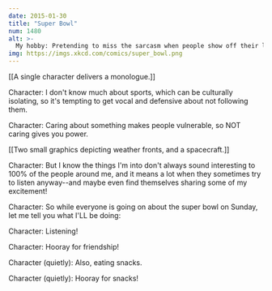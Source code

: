 ```yaml
---
date: 2015-01-30
title: "Super Bowl"
num: 1480
alt: >-
  My hobby: Pretending to miss the sarcasm when people show off their lack of interest in football by talking about 'sportsball' and acting excited to find someone else who's interested, then acting confused when they try to clarify.
img: https://imgs.xkcd.com/comics/super_bowl.png
---
```

[[A single character delivers a monologue.]]

Character: I don't know much about sports, which can be culturally isolating, so it's tempting to get vocal and defensive about not following them.

Character: Caring about something makes people vulnerable, so NOT caring gives you power.

[[Two small graphics depicting weather fronts, and a spacecraft.]]

Character: But I know the things I'm into don't always sound interesting to 100% of the people around me, and it means a lot when they sometimes try to listen anyway--and maybe even find themselves sharing some of my excitement!

Character: So while everyone is going on about the super bowl on Sunday, let me tell you what I'LL be doing:

Character: Listening!

Character: Hooray for friendship!

Character (quietly): Also, eating snacks.

Character (quietly): Hooray for snacks!

